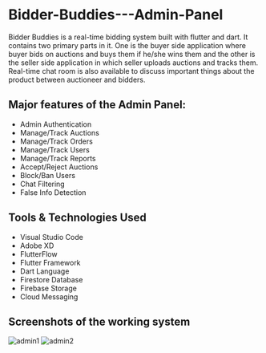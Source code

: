 # Bidder-Buddies---Admin-Panel
Bidder Buddies is a real-time bidding system built with flutter and dart. It contains two primary parts in it. One is the buyer side application where buyer bids on auctions and buys them if he/she wins them and the other is the seller side application in which seller uploads auctions and tracks them. Real-time chat room is also available to discuss important things about the product between auctioneer and bidders.

## Major features of the Admin Panel:
* Admin Authentication
* Manage/Track Auctions
* Manage/Track Orders
* Manage/Track Users
* Manage/Track Reports
* Accept/Reject Auctions
* Block/Ban Users
* Chat Filtering
* False Info Detection

## Tools & Technologies Used
* Visual Studio Code
* Adobe XD
* FlutterFlow
* Flutter Framework
* Dart Language
* Firestore Database
* Firebase Storage
* Cloud Messaging

## Screenshots of the working system

![admin1](https://user-images.githubusercontent.com/112566093/190137545-7cd7293e-ee7f-44b7-a1a9-f63b09c89c3d.jpg)
![admin2](https://user-images.githubusercontent.com/112566093/190137550-5556c058-e9e7-4dcf-ab68-c589b2e3d854.jpg)
